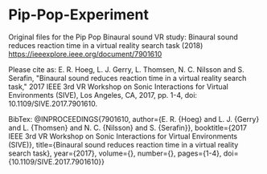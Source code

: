 # Pip-Pop-Experiment
Original files for the Pip Pop Binaural sound VR study: Binaural sound reduces reaction time in a virtual reality search task (2018) https://ieeexplore.ieee.org/document/7901610

Please cite as: E. R. Hoeg, L. J. Gerry, L. Thomsen, N. C. Nilsson and S. Serafin, "Binaural sound reduces reaction time in a virtual reality search task," 2017 IEEE 3rd VR Workshop on Sonic Interactions for Virtual Environments (SIVE), Los Angeles, CA, 2017, pp. 1-4, doi: 10.1109/SIVE.2017.7901610.

BibTex:
@INPROCEEDINGS{7901610,
  author={E. R. {Hoeg} and L. J. {Gerry} and L. {Thomsen} and N. C. {Nilsson} and S. {Serafin}},
  booktitle={2017 IEEE 3rd VR Workshop on Sonic Interactions for Virtual Environments (SIVE)}, 
  title={Binaural sound reduces reaction time in a virtual reality search task}, 
  year={2017},
  volume={},
  number={},
  pages={1-4},
  doi={10.1109/SIVE.2017.7901610}}
